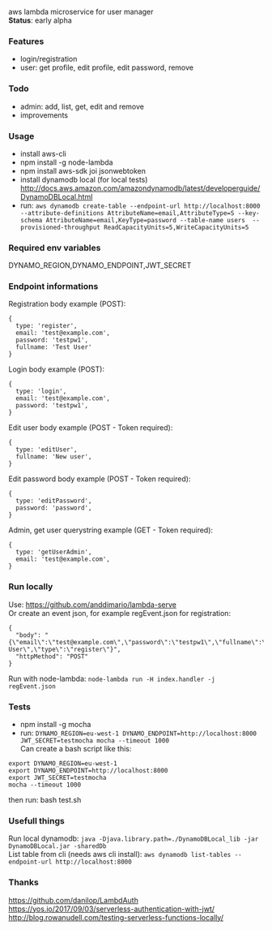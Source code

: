 aws lambda microservice for user manager    
**Status**: early alpha

### Features
- login/registration
- user: get profile, edit profile, edit password, remove

### Todo
- admin: add, list, get, edit and remove
- improvements

### Usage
- install aws-cli
- npm install -g node-lambda
- npm install aws-sdk joi jsonwebtoken
- install dynamodb local (for local tests) http://docs.aws.amazon.com/amazondynamodb/latest/developerguide/DynamoDBLocal.html
- run: 
  ```aws dynamodb create-table --endpoint-url http://localhost:8000 --attribute-definitions AttributeName=email,AttributeType=S --key-schema AttributeName=email,KeyType=password --table-name users  --provisioned-throughput ReadCapacityUnits=5,WriteCapacityUnits=5```

### Required env variables
DYNAMO_REGION,DYNAMO_ENDPOINT,JWT_SECRET

### Endpoint informations
Registration body example (POST): 
```
{
  type: 'register',
  email: 'test@example.com',
  password: 'testpw1',
  fullname: 'Test User'
}
```
Login body example (POST):
```
{
  type: 'login',
  email: 'test@example.com',
  password: 'testpw1',
}
```
Edit user body example (POST - Token required):
```
{
  type: 'editUser',
  fullname: 'New user',
}
```
Edit password body example (POST - Token required):
```
{
  type: 'editPassword',
  password: 'password',
}
```
Admin, get user querystring example (GET - Token required):
```
{
  type: 'getUserAdmin',
  email: 'test@example.com',
}
```

### Run locally
Use: https://github.com/anddimario/lambda-serve    
Or create an event json, for example regEvent.json for registration:
```
{
  "body": "{\"email\":\"test@example.com\",\"password\":\"testpw1\",\"fullname\":\"Test User\",\"type\":\"register\"}",
  "httpMethod": "POST"
}
```
Run with node-lambda: `node-lambda run -H index.handler -j regEvent.json`

### Tests
- npm install -g mocha
- run: `DYNAMO_REGION=eu-west-1 DYNAMO_ENDPOINT=http://localhost:8000 JWT_SECRET=testmocha mocha --timeout 1000`   
Can create a bash script like this:
```
export DYNAMO_REGION=eu-west-1
export DYNAMO_ENDPOINT=http://localhost:8000
export JWT_SECRET=testmocha
mocha --timeout 1000
```
then run: bash test.sh

### Usefull things
Run local dynamodb: `java -Djava.library.path=./DynamoDBLocal_lib -jar DynamoDBLocal.jar -sharedDb`    
List table from cli (needs aws cli install): `aws dynamodb list-tables --endpoint-url http://localhost:8000`

### Thanks
https://github.com/danilop/LambdAuth    
https://yos.io/2017/09/03/serverless-authentication-with-jwt/    
http://blog.rowanudell.com/testing-serverless-functions-locally/
